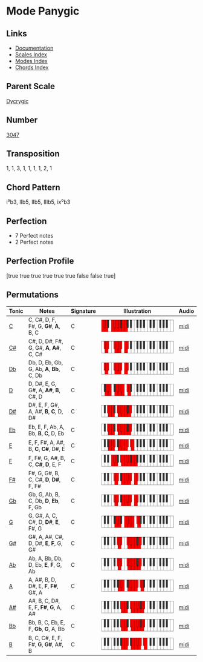 # Mode Panygic

## Links

- [Documentation](README.md)
- [Scales Index](Scales.md)
- [Modes Index](Modes.md)
- [Chords Index](Chords.md)

## Parent Scale

[Dycrygic](ScaleDycrygic.md)

## Number

[3047](https://ianring.com/musictheory/scales/3047)

## Transposition

1, 1, 3, 1, 1, 1, 1, 2, 1

## Chord Pattern

i⁰b3, IIb5, IIb5, IIIb5, ix⁰b3

## Perfection

- 7 Perfect notes
- 2 Perfect notes

## Perfection Profile

[true true true true true true false false true]

## Permutations

| Tonic | Notes | Signature | Illustration | Audio |
|-------|-------|-----------|--------------|-------|
| [C](ModeCNaturalPanygic.md) | C, C#, D, F, F#, G, **G#**, **A**, B, C | C | ![CNaturalPanygic](ModeCNaturalPanygic.png) | [midi](https://github.com/edipermadi/music/blob/main/docs/ModeCNaturalPanygic.mid?raw=true) |
| [C#](ModeCSharpPanygic.md) | C#, D, D#, F#, G, G#, **A**, **A#**, C, C# | C | ![CSharpPanygic](ModeCSharpPanygic.png) | [midi](https://github.com/edipermadi/music/blob/main/docs/ModeCSharpPanygic.mid?raw=true) |
| [Db](ModeDFlatPanygic.md) | Db, D, Eb, Gb, G, Ab, **A**, **Bb**, C, Db | C | ![DFlatPanygic](ModeDFlatPanygic.png) | [midi](https://github.com/edipermadi/music/blob/main/docs/ModeDFlatPanygic.mid?raw=true) |
| [D](ModeDNaturalPanygic.md) | D, D#, E, G, G#, A, **A#**, **B**, C#, D | C | ![DNaturalPanygic](ModeDNaturalPanygic.png) | [midi](https://github.com/edipermadi/music/blob/main/docs/ModeDNaturalPanygic.mid?raw=true) |
| [D#](ModeDSharpPanygic.md) | D#, E, F, G#, A, A#, **B**, **C**, D, D# | C | ![DSharpPanygic](ModeDSharpPanygic.png) | [midi](https://github.com/edipermadi/music/blob/main/docs/ModeDSharpPanygic.mid?raw=true) |
| [Eb](ModeEFlatPanygic.md) | Eb, E, F, Ab, A, Bb, **B**, **C**, D, Eb | C | ![EFlatPanygic](ModeEFlatPanygic.png) | [midi](https://github.com/edipermadi/music/blob/main/docs/ModeEFlatPanygic.mid?raw=true) |
| [E](ModeENaturalPanygic.md) | E, F, F#, A, A#, B, **C**, **C#**, D#, E | C | ![ENaturalPanygic](ModeENaturalPanygic.png) | [midi](https://github.com/edipermadi/music/blob/main/docs/ModeENaturalPanygic.mid?raw=true) |
| [F](ModeFNaturalPanygic.md) | F, F#, G, A#, B, C, **C#**, **D**, E, F | C | ![FNaturalPanygic](ModeFNaturalPanygic.png) | [midi](https://github.com/edipermadi/music/blob/main/docs/ModeFNaturalPanygic.mid?raw=true) |
| [F#](ModeFSharpPanygic.md) | F#, G, G#, B, C, C#, **D**, **D#**, F, F# | C | ![FSharpPanygic](ModeFSharpPanygic.png) | [midi](https://github.com/edipermadi/music/blob/main/docs/ModeFSharpPanygic.mid?raw=true) |
| [Gb](ModeGFlatPanygic.md) | Gb, G, Ab, B, C, Db, **D**, **Eb**, F, Gb | C | ![GFlatPanygic](ModeGFlatPanygic.png) | [midi](https://github.com/edipermadi/music/blob/main/docs/ModeGFlatPanygic.mid?raw=true) |
| [G](ModeGNaturalPanygic.md) | G, G#, A, C, C#, D, **D#**, **E**, F#, G | C | ![GNaturalPanygic](ModeGNaturalPanygic.png) | [midi](https://github.com/edipermadi/music/blob/main/docs/ModeGNaturalPanygic.mid?raw=true) |
| [G#](ModeGSharpPanygic.md) | G#, A, A#, C#, D, D#, **E**, **F**, G, G# | C | ![GSharpPanygic](ModeGSharpPanygic.png) | [midi](https://github.com/edipermadi/music/blob/main/docs/ModeGSharpPanygic.mid?raw=true) |
| [Ab](ModeAFlatPanygic.md) | Ab, A, Bb, Db, D, Eb, **E**, **F**, G, Ab | C | ![AFlatPanygic](ModeAFlatPanygic.png) | [midi](https://github.com/edipermadi/music/blob/main/docs/ModeAFlatPanygic.mid?raw=true) |
| [A](ModeANaturalPanygic.md) | A, A#, B, D, D#, E, **F**, **F#**, G#, A | C | ![ANaturalPanygic](ModeANaturalPanygic.png) | [midi](https://github.com/edipermadi/music/blob/main/docs/ModeANaturalPanygic.mid?raw=true) |
| [A#](ModeASharpPanygic.md) | A#, B, C, D#, E, F, **F#**, **G**, A, A# | C | ![ASharpPanygic](ModeASharpPanygic.png) | [midi](https://github.com/edipermadi/music/blob/main/docs/ModeASharpPanygic.mid?raw=true) |
| [Bb](ModeBFlatPanygic.md) | Bb, B, C, Eb, E, F, **Gb**, **G**, A, Bb | C | ![BFlatPanygic](ModeBFlatPanygic.png) | [midi](https://github.com/edipermadi/music/blob/main/docs/ModeBFlatPanygic.mid?raw=true) |
| [B](ModeBNaturalPanygic.md) | B, C, C#, E, F, F#, **G**, **G#**, A#, B | C | ![BNaturalPanygic](ModeBNaturalPanygic.png) | [midi](https://github.com/edipermadi/music/blob/main/docs/ModeBNaturalPanygic.mid?raw=true) |
